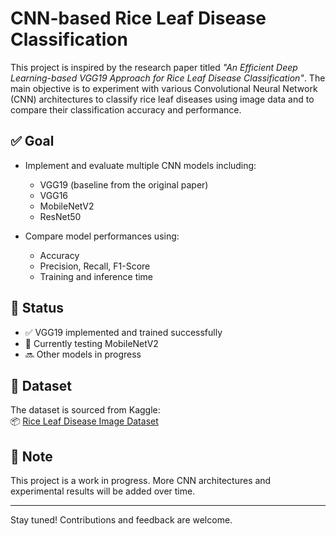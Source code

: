 # CNN-based Rice Leaf Disease Classification

This project is inspired by the research paper titled *"An Efficient Deep Learning-based VGG19 Approach for Rice Leaf Disease Classification"*. The main objective is to experiment with various Convolutional Neural Network (CNN) architectures to classify rice leaf diseases using image data and to compare their classification accuracy and performance.

## ✅ Goal

- Implement and evaluate multiple CNN models including:
  - VGG19 (baseline from the original paper)
  - VGG16
  - MobileNetV2
  - ResNet50

- Compare model performances using:
  - Accuracy
  - Precision, Recall, F1-Score
  - Training and inference time

## 🧪 Status

- ✅ VGG19 implemented and trained successfully  
- 🔄 Currently testing MobileNetV2  
- 🔜 Other models in progress  

## 📁 Dataset

The dataset is sourced from Kaggle:  
📦 [Rice Leaf Disease Image Dataset](https://www.kaggle.com/datasets/nirmalsankalana/rice-leaf-disease-image)

## 📌 Note

This project is a work in progress. More CNN architectures and experimental results will be added over time.

---

Stay tuned! Contributions and feedback are welcome.
